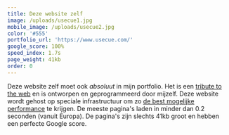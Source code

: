 ```yaml
---
title: Deze website zelf
image: /uploads/usecue1.jpg
mobile_image: /uploads/usecue2.jpg
color: '#555'
portfolio_url: 'https://www.usecue.com/'
google_score: 100%
speed_index: 1.7s
page_weight: 41kb
order: 0
---
```


Deze website zelf moet ook *absoluut* in mijn portfolio. Het is een [tribute to the web](https://www.usecue.com/blog/a-tribute-to-the-web/) en is ontworpen en geprogrammeerd door mijzelf. Deze website wordt gehost op speciale infrastructuur om zo [de best mogelijke performance](https://www.usecue.com/blog/websites-that-load-instantly/) te krijgen. De meeste pagina's laden in minder dan 0.2 seconden (vanuit Europa). De pagina's zijn slechts 41kb groot en hebben een perfecte Google score.

